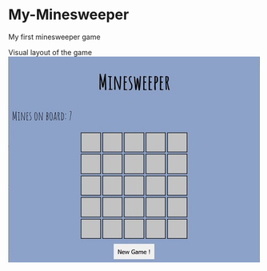 # My-Minesweeper
My first minesweeper game 

Visual layout of the game  
![MsLayout](https://raw.githubusercontent.com/Max1mmus/My-Minesweeper/master/gameLayout.jpg)

